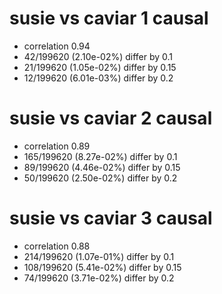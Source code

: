 # susie vs caviar  1 causal

- correlation 0.94
- 42/199620 (2.10e-02%) differ by 0.1
- 21/199620 (1.05e-02%) differ by 0.15
- 12/199620 (6.01e-03%) differ by 0.2


# susie vs caviar  2 causal

- correlation 0.89
- 165/199620 (8.27e-02%) differ by 0.1
- 89/199620 (4.46e-02%) differ by 0.15
- 50/199620 (2.50e-02%) differ by 0.2


# susie vs caviar  3 causal

- correlation 0.88
- 214/199620 (1.07e-01%) differ by 0.1
- 108/199620 (5.41e-02%) differ by 0.15
- 74/199620 (3.71e-02%) differ by 0.2



